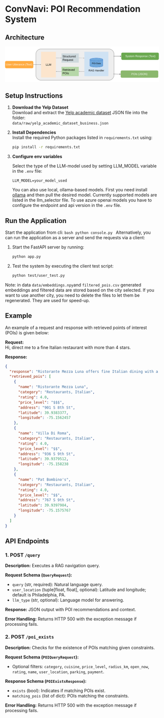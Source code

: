 
# ConvNavi: POI Recommendation System
## Architecture

<center><img src="./figures/architecture.svg" alt="Architecture of ConvNavi" width="600"></center>

## Setup Instructions

1. **Download the Yelp Dataset**  
   Download and extract the [Yelp academic dataset](https://business.yelp.com/data/resources/open-dataset/) JSON file into the folder:  
   `data/raw/yelp_academic_dataset_business.json`

2. **Install Dependencies**  
   Install the required Python packages listed in `requirements.txt` using:  
   ```bash
   pip install -r requirements.txt
   ```

3. **Configure env variables**

   Select the type of the LLM-model used by setting LLM_MODEL variable in the `.env` file:
   ```
   LLM_MODEL=your_model_used
   ```
   You can also use local, ollama-based models. First you need install [ollama](ollama.com) and then pull the desired model. Currently supported models are listed in the llm_selector file.
   To use azure openai models you have to configure the endpoint and api version in the `.env` file.

## Run the Application

   Start the application from cli:
    ```bash
      python console.py
      ``` 
   Alternatively, you can run the application as a server and send the requests via a client:

   1. Start the FastAPI server by running:  
      ```bash
      python app.py
      ```  
   2. Test the system by executing the client test script:  
      ```bash
      python test/user_test.py
      ```

   Note: in data `data/embeddings.npy`and `filtered_pois.csv` generated embeddings and filtered data are stored
   based on the city selected. If you want to use another city, you need to delete the files to let them be regenerated. They are used for speed-up.

## Example

An example of a request and response with retrieved points of interest (POIs) is given below:

**Request:**  
Hi, direct me to a fine Italian restaurant with more than 4 stars.

**Response:**  
```json
{
  "response": "Ristorante Mezza Luna offers fine Italian dining with a 4.0 rating and upscale ambiance. Shall I navigate you there?",
  "retrieved_pois": [
    {
      "name": "Ristorante Mezza Luna",
      "category": "Restaurants, Italian",
      "rating": 4.0,
      "price_level": "$$$",
      "address": "901 S 8th St",
      "latitude": 39.9383377,
      "longitude": -75.1562457
    },
    {
      "name": "Villa Di Roma",
      "category": "Restaurants, Italian",
      "rating": 4.0,
      "price_level": "$$",
      "address": "936 S 9th St",
      "latitude": 39.9379512,
      "longitude": -75.158238
    },
    {
      "name": "Pat Bombino's",
      "category": "Restaurants, Italian",
      "rating": 4.0,
      "price_level": "$$",
      "address": "767 S 9th St",
      "latitude": 39.9397984,
      "longitude": -75.1575767
    }
  ]
}
```


## API Endpoints

### 1. POST `/query`

**Description:** Executes a RAG navigation query.

**Request Schema (`QueryRequest`):**
- `query` (str, required): Natural language query.
- `user_location` (tuple[float, float], optional): Latitude and longitude; default is Philadelphia, PA.
- `llm_type` (str, optional): Language model for answering.

**Response:** JSON output with POI recommendations and context.

**Error Handling:** Returns HTTP 500 with the exception message if processing fails.

### 2. POST `/poi_exists`

**Description:** Checks for the existence of POIs matching given constraints.

**Request Schema (`POIQueryRequest`):**
- Optional filters: `category`, `cuisine`, `price_level`, `radius_km`, `open_now`, `rating`, `name`, `user_location`, `parking`, `payment`.

**Response Schema (`POIExistsResponse`):**
- `exists` (bool): Indicates if matching POIs exist.
- `matching_pois` (list of dict): POIs matching the constraints.

**Error Handling:** Returns HTTP 500 with the exception message if processing fails.
